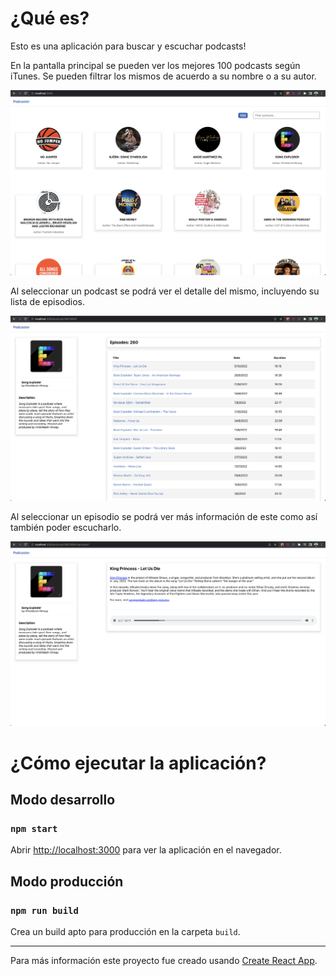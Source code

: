 # ¿Qué es?

Esto es una aplicación para buscar y escuchar podcasts! 

En la pantalla principal se pueden ver los mejores 100 podcasts según iTunes. Se pueden filtrar los mismos de acuerdo a su nombre o a su autor.

![Home](./readme/Home.png)

Al seleccionar un podcast se podrá ver el detalle del mismo, incluyendo su lista de episodios.

![PodcastDetail](./readme/PodcastDetail.png)

Al seleccionar un episodio se podrá ver más información de este como así también poder escucharlo.

![EpisodeDetail](./readme/EpisodeDetail.png)

# ¿Cómo ejecutar la aplicación?

## Modo desarrollo

### `npm start`

Abrir [http://localhost:3000](http://localhost:3000) para ver la aplicación en el navegador.

## Modo producción

### `npm run build`

Crea un build apto para producción en la carpeta `build`.

------------------

Para más información este proyecto fue creado usando [Create React App](https://github.com/facebook/create-react-app).
